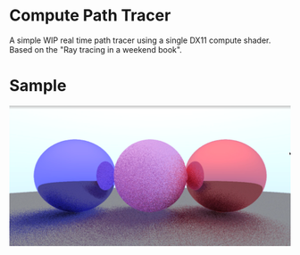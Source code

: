 # Compute Path Tracer

A simple WIP real time path tracer using a single DX11 compute shader.
Based on the "Ray tracing in a weekend book".

# Sample
![](Assets/Screenshots/MaterialTest.png)